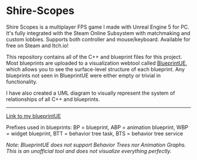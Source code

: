# Shire-Scopes
Shire Scopes is a multiplayer FPS game I made with Unreal Engine 5 for PC. It's fully integrated with the Steam Online Subsystem with matchmaking and custom lobbies. Supports both controller and mouse/keyboard. Available for free on Steam and Itch.io! 

This repository contains all of the C++ and blueprint files for this project. Most blueprints are uploaded to a visualization webtool called [BlueprintUE](https://blueprintue.com/profile/jordanmanthey/), which allows you to see the surface-level structure of each blueprint. Any blueprints not seen in BlueprintUE were either empty or trivial in functionality. 

I have also created a UML diagram to visually represent the system of relationships of all C++ and blueprints.

------------------

[Link to my blueprintUE](https://blueprintue.com/profile/jordanmanthey/)

Prefixes used in blueprints:
BP = blueprint,
ABP = animation blueprint,
WBP = widget blueprint,
BTT = behavior tree task,
BTS = behavior tree service

*Note: BlueprintUE does not support Behavior Trees nor Animation Graphs. This is an unofficial tool and does not visualize everything perfectly.*
